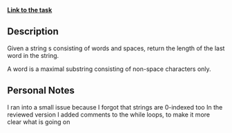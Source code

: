 **[Link to the task](https://leetcode.com/problems/length-of-last-word/description/)**

## Description

Given a string s consisting of words and spaces, return the length of the last word in the string.

A word is a maximal substring consisting of non-space characters only.

## Personal Notes

I ran into a small issue because I forgot that strings are 0-indexed too
In the reviewed version I added comments to the while loops, to make it more clear what is going on